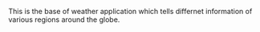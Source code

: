 This is the base of weather application which tells differnet information of various regions around the globe.
